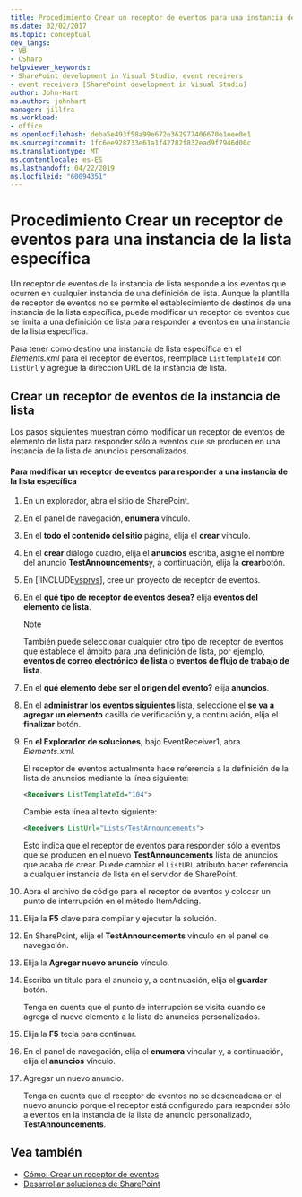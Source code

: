 ```yaml
---
title: Procedimiento Crear un receptor de eventos para una instancia de la lista específica | Documentos de Microsoft
ms.date: 02/02/2017
ms.topic: conceptual
dev_langs:
- VB
- CSharp
helpviewer_keywords:
- SharePoint development in Visual Studio, event receivers
- event receivers [SharePoint development in Visual Studio]
author: John-Hart
ms.author: johnhart
manager: jillfra
ms.workload:
- office
ms.openlocfilehash: deba5e493f58a99e672e362977406670e1eee0e1
ms.sourcegitcommit: 1fc6ee928733e61a1f42782f832ead9f7946d00c
ms.translationtype: MT
ms.contentlocale: es-ES
ms.lasthandoff: 04/22/2019
ms.locfileid: "60094351"
---
```

# <a name="how-to-create-an-event-receiver-for-a-specific-list-instance"></a>Procedimiento Crear un receptor de eventos para una instancia de la lista específica
  Un receptor de eventos de la instancia de lista responde a los eventos que ocurren en cualquier instancia de una definición de lista. Aunque la plantilla de receptor de eventos no se permite el establecimiento de destinos de una instancia de la lista específica, puede modificar un receptor de eventos que se limita a una definición de lista para responder a eventos en una instancia de la lista específica.

 Para tener como destino una instancia de lista específica en el *Elements.xml* para el receptor de eventos, reemplace `ListTemplateId` con `ListUrl` y agregue la dirección URL de la instancia de lista.

## <a name="create-a-list-instance-event-receiver"></a>Crear un receptor de eventos de la instancia de lista
 Los pasos siguientes muestran cómo modificar un receptor de eventos de elemento de lista para responder sólo a eventos que se producen en una instancia de la lista de anuncios personalizados.

#### <a name="to-modify-an-event-receiver-to-respond-to-a-specific-list-instance"></a>Para modificar un receptor de eventos para responder a una instancia de la lista específica

1. En un explorador, abra el sitio de SharePoint.

2. En el panel de navegación, **enumera** vínculo.

3. En el **todo el contenido del sitio** página, elija el **crear** vínculo.

4. En el **crear** diálogo cuadro, elija el **anuncios** escriba, asigne el nombre del anuncio **TestAnnouncements**y, a continuación, elija la **crear**botón.

5. En [!INCLUDE[vsprvs](../sharepoint/includes/vsprvs-md.md)], cree un proyecto de receptor de eventos.

6. En el **qué tipo de receptor de eventos desea?** elija **eventos del elemento de lista**.

    > [!NOTE]
    >  También puede seleccionar cualquier otro tipo de receptor de eventos que establece el ámbito para una definición de lista, por ejemplo, **eventos de correo electrónico de lista** o **eventos de flujo de trabajo de lista**.

7. En el **qué elemento debe ser el origen del evento?** elija **anuncios**.

8. En el **administrar los eventos siguientes** lista, seleccione el **se va a agregar un elemento** casilla de verificación y, a continuación, elija el **finalizar** botón.

9. En **el Explorador de soluciones**, bajo EventReceiver1, abra *Elements.xml*.

     El receptor de eventos actualmente hace referencia a la definición de la lista de anuncios mediante la línea siguiente:

    ```xml
    <Receivers ListTemplateId="104">
    ```

     Cambie esta línea al texto siguiente:

    ```xml
    <Receivers ListUrl="Lists/TestAnnouncements">
    ```

     Esto indica que el receptor de eventos para responder sólo a eventos que se producen en el nuevo **TestAnnouncements** lista de anuncios que acaba de crear. Puede cambiar el `ListURL` atributo hacer referencia a cualquier instancia de lista en el servidor de SharePoint.

10. Abra el archivo de código para el receptor de eventos y colocar un punto de interrupción en el método ItemAdding.

11. Elija la **F5** clave para compilar y ejecutar la solución.

12. En SharePoint, elija el **TestAnnouncements** vínculo en el panel de navegación.

13. Elija la **Agregar nuevo anuncio** vínculo.

14. Escriba un título para el anuncio y, a continuación, elija el **guardar** botón.

     Tenga en cuenta que el punto de interrupción se visita cuando se agrega el nuevo elemento a la lista de anuncios personalizados.

15. Elija la **F5** tecla para continuar.

16. En el panel de navegación, elija el **enumera** vincular y, a continuación, elija el **anuncios** vínculo.

17. Agregar un nuevo anuncio.

     Tenga en cuenta que el receptor de eventos no se desencadena en el nuevo anuncio porque el receptor está configurado para responder sólo a eventos en la instancia de la lista de anuncio personalizado, **TestAnnouncements**.

## <a name="see-also"></a>Vea también
- [Cómo: Crear un receptor de eventos](../sharepoint/how-to-create-an-event-receiver.md)
- [Desarrollar soluciones de SharePoint](../sharepoint/developing-sharepoint-solutions.md)
